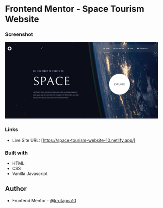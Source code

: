# Frontend Mentor - Space Tourism Website

### Screenshot

![](screenshot/Screenshot.png)

### Links

- Live Site URL: [https://space-tourism-website-10.netlify.app/]

### Built with

- HTML
- CSS
- Vanilla Javascript

## Author
- Frontend Mentor - [@krutagna10](https://www.frontendmentor.io/profile/krutagna10)

